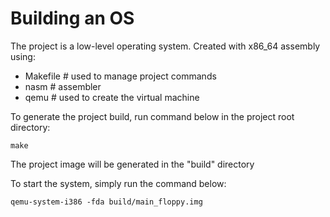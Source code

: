 # Building an OS

The project is a low-level operating system.
Created with x86_64 assembly using:

- Makefile # used to manage project commands
- nasm # assembler
- qemu # used to create the virtual machine

To generate the project build, run command below in the project root directory:

	make

The project image will be generated in the "build" directory

To start the system, simply run the command below: 

	qemu-system-i386 -fda build/main_floppy.img
